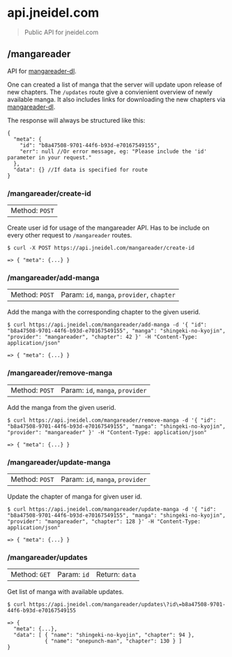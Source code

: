 # api.jneidel.com

> Public API for jneidel.com

## /mangareader

API for [mangareader-dl](https://github.com/jneidel/mangareader-dl).

One can created a list of manga that the server will update upon release of new chapters. The `/updates` route give a convienient overview of newly available manga. It also includes links for downloading the new chapters via [mangareader-dl](https://github.com/jneidel/mangareader-dl).

The response will always be structured like this:

```
{
  "meta": {
    "id": "b8a47508-9701-44f6-b93d-e70167549155",
    "err": null //Or error message, eg: "Please include the 'id' parameter in your request."
  },
  "data": {} //If data is specified for route
}
```

### /mangareader/create-id

<table><tr>
  <td>Method: <code>POST</code></td>
</tr></table>

Create user id for usage of the mangareader API. Has to be include on every other request to `/mangareader` routes.

```
$ curl -X POST https://api.jneidel.com/mangareader/create-id

=> { "meta": {...} }
```

### /mangareader/add-manga

<table><tr>
  <td>Method: <code>POST</code></td>
  <td>Param: <code>id</code>, <code>manga</code>, <code>provider</code>, <code>chapter</code></td>
</tr></table>

Add the manga with the corresponding chapter to the given userid.

```
$ curl https://api.jneidel.com/mangareader/add-manga -d '{ "id": "b8a47508-9701-44f6-b93d-e70167549155", "manga": "shingeki-no-kyojin", "provider": "mangareader", "chapter": 42 }' -H "Content-Type: application/json"

=> { "meta": {...} }
```

### /mangareader/remove-manga

<table><tr>
  <td>Method: <code>POST</code></td>
  <td>Param: <code>id</code>, <code>manga</code>, <code>provider</code></td>
</tr></table>

Add the manga from the given userid.

```
$ curl https://api.jneidel.com/mangareader/remove-manga -d '{ "id": "b8a47508-9701-44f6-b93d-e70167549155", "manga": "shingeki-no-kyojin", "provider": "mangareader" }' -H "Content-Type: application/json"

=> { "meta": {...} }
```

### /mangareader/update-manga

<table><tr>
  <td>Method: <code>POST</code></td>
  <td>Param: <code>id</code>, <code>manga</code>, <code>provider</code></td>
</tr></table>

Update the chapter of manga for given user id.

```
$ curl https://api.jneidel.com/mangareader/update-manga -d '{ "id": "b8a47508-9701-44f6-b93d-e70167549155", "manga": "shingeki-no-kyojin", "provider": "mangareader", "chapter": 128 }' -H "Content-Type: application/json"

=> { "meta": {...} }
```

### /mangareader/updates

<table><tr>
  <td>Method: <code>GET</code></td>
  <td>Param: <code>id</code></td>
  <td>Return: <code>data</code></td>
</tr></table>

Get list of manga with available updates.

```
$ curl https://api.jneidel.com/mangareader/updates\?id\=b8a47508-9701-44f6-b93d-e70167549155

=> {
  "meta": {...},
  "data": [ { "name": "shingeki-no-kyojin", "chapter": 94 },
            { "name": "onepunch-man", "chapter": 130 } ]
}
```
